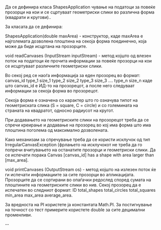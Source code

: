 Да се дефинира класа ShapesApplication чување на податоци за повеќе прозорци на кои и се сцртуваат геометриски слики во различна форма (квадрати и кругови)..


За класата да се дефинира:


ShapesApplication(double maxArea) - конструктор, каде maxArea е најголемата дозволена плоштина на секоја форма поединечно,
која може да биде исцртана на прозорците.

void readCanvases (InputStream inputStream) - метод којшто од влезен поток на податоци ќе прочита информации за повеќе прозорци на кои се исцртуваат различните геометриски слики. 

Во секој ред се наоѓа информација за еден прозорец во формат: canvas_id type_1 size_1 type_2 size_2 type_3 size_3 …. type_n size_n каде што canvas_id е ИД-то на прозорецот, a после него следуваат информации за секоја форма во прозорецот.

Секоја форма е означена со карактер што го означува типот на геометриската слика (S = square, C = circle) и со големината на страната на квадратот, односно радиусот на кругот.

При додавањето на геометриските слики на прозорецот треба да се спречи креирање и додавање на прозорец во кој има форма што има плоштина поголема од максимално дозволената.

Како механизам за спречување треба да се користи исклучок од тип IrregularCanvasException (фрлањето на исклучокот не треба да го попречи вчитувањето на останатите прозорци и геометриски слики. 
Да се испечати порака Canvas [canvas_id] has a shape with area larger than [max_area].


void printCanvases (OutputStream os) - метод којшто на излезен поток ќе ги испечати информациите за сите прозорци во апликацијата. Прозорците да се 
сортирани во опаѓачки редослед според сумата на плоштините на геометриските слики во нив. Секој прозорец да е испечатен во следниот формат: ID 
total_shapes total_circles total_squares min_area max_area average_area.


За вредноста на PI користете ja константата Math.PI. За постигнување на точност со тест примерите користете double за сите децимални променливи.

--
